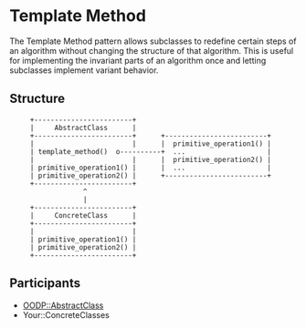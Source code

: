 Template Method
===============
The Template Method pattern allows subclasses to redefine certain steps of an
algorithm without changing the structure of that algorithm. This is useful for
implementing the invariant parts of an algorithm once and letting subclasses
implement variant behavior.

Structure
---------
```
     +------------------------+
     |     AbstractClass      |
     +------------------------+      +-------------------------+
     |                        |      |  primitive_operation1() |
     | template_method()  o----------+  ...                    |
     |                        |      |  primitive_operation2() |
     | primitive_operation1() |      |  ...                    |
     | primitive_operation2() |      +-------------------------+
     +------------------------+
                  ^                  
                  |
     +------------------------+
     |     ConcreteClass      |
     +------------------------+
     |                        |
     | primitive_operation1() | 
     | primitive_operation2() | 
     +------------------------+
```

Participants
------------
* [OODP::AbstractClass](/lib/OODP/AbstractClass.pm)
* Your::ConcreteClasses
